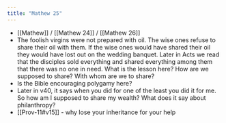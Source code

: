 ```yaml
---
title: "Mathew 25"
---
```


- [[Mathew]] / [[Mathew 24]] / [[Mathew 26]]
- The foolish virgins were not prepared with oil. The wise ones refuse to share their oil with them. If the wise ones would have shared their oil they would have lost out on the wedding banquet. Later in Acts we read that the disciples sold everything and shared everything among them that there was no one in need. What is the lesson here? How are we supposed to share? With whom are we to share?
- Is the Bible encouraging polygamy here?
- Later in v40, it says when you did for one of the least you did it for me. So how am I supposed to share my wealth? What does it say about philanthropy?
- [[Prov-11#v15]] - why lose your inheritance for your help